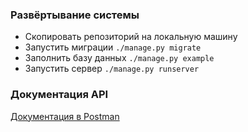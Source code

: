### Развёртывание системы

- Скопировать репозиторий на локальную машину
- Запустить миграции ```./manage.py migrate```
- Заполнить базу данных ```./manage.py example```
- Запустить сервер ```./manage.py runserver```

### Документация API

[Документация в Postman](https://documenter.getpostman.com/view/13151410/UVXokDCo)